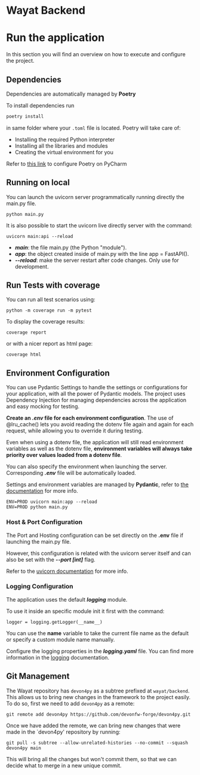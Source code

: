 # Wayat Backend

# Run the application
In this section you will find an overview on how to execute and configure the project.

## Dependencies
Dependencies are automatically managed by **Poetry**

To install dependencies run
```bash
poetry install
```
in same folder where your `.toml` file is located. 
Poetry will take care of:
- Installing the required Python interpreter 
- Installing all the libraries and modules 
- Creating the virtual environment for you

Refer to [this link](https://www.jetbrains.com/help/pycharm/poetry.html) to configure Poetry on PyCharm

## Running on local

You can launch the uvicorn server programmatically running directly the main.py file.

```shell
python main.py
```

It is also possible to start the uvicorn live directly server with the command:

```shell
uvicorn main:api --reload
```

- **_main_**: the file main.py (the Python "module").
- **_app_**: the object created inside of main.py with the line app = FastAPI().
- _**--reload**_: make the server restart after code changes. Only use for development.

## Run Tests with coverage
You can run all test scenarios using:
```
python -m coverage run -m pytest
```

To display the coverage results:

```
coverage report
```

or with a nicer report as html page:

```
coverage html
```
## Environment Configuration

You can use Pydantic Settings to handle the settings or configurations for your application, with all the power of Pydantic models. The project uses Dependency Injection for managing dependencies across the application and easy mocking for testing.

**Create an **_.env_** file for each environment configuration**. The use of @lru_cache() lets you avoid reading the dotenv file again and again for each request, while allowing you to override it during testing.

Even when using a dotenv file, the application will still read environment variables as well as the dotenv file, **environment variables will always take priority over values loaded from a dotenv file**.

You can also specify the environment when launching the server. Corresponding **_.env_** file will be automatically loaded.

Settings and environment variables are managed by **Pydantic**, refer to [the documentation](https://pydantic-docs.helpmanual.io/usage/settings/) for more info.

```
ENV=PROD uvicorn main:app --reload
ENV=PROD python main.py
```

### Host & Port Configuration
The Port and Hosting configuration can be set directly on the **.env** file if launching the main.py file.

However, this configuration is related with the uvicorn server itself and can also be set with the _**--port [int]**_ flag. 

Refer to the [uvicorn documentation](https://www.uvicorn.org/settings/) for more info.

### Logging Configuration
The application uses the default **_logging_** module.

To use it inside an specific module init it first with the command:

```
logger = logging.getLogger(__name__)
```

You can use the __name__ variable to take the current file name as the default or specify a custom module name manually.

Configure the logging properties in the **_logging.yaml_** file. 
You can find more information in the [logging](https://docs.python.org/3/library/logging.html#module-logging) documentation.

## Git Management

The Wayat repository has `devon4py` as a subtree prefixed at `wayat/backend`. This allows us to bring new changes in the
framework to the project easily. To do so, first we need to add `devon4py` as a remote:
```shell
git remote add devon4py https://github.com/devonfw-forge/devon4py.git
```

Once we have added the remote, we can bring new changes that were made in the `devon4py' repository by
running:
```shell
git pull -s subtree --allow-unrelated-histories --no-commit --squash devon4py main
```

This will bring all the changes but won't commit them, so that we can decide what to merge in a new unique commit.
